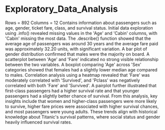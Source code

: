 # Exploratory_Data_Analysis
Rows = 892
Columns = 12
Contains information about passengers such as age, gender, ticket fare, class, and survival status.
Initial data exploration using .info() revealed missing values in the 'Age' and 'Cabin' columns, with 'Cabin' missing the most data. 
The .describe() function showed that the average age of passengers was around 30 years and the average fare paid was approximately 32.20 units, with significant variation.
A bar plot of gender distribution confirmed that males were the majority on board. 
A scatterplot between 'Age' and 'Fare' indicated no strong visible relationship between the two variables. 
A boxplot comparing 'Age' across 'Sex' categories showed that females had a slightly lower median age compared to males. 
Correlation analysis using a heatmap revealed that 'Fare' was moderately correlated with 'Survived', and 'Pclass' was negatively correlated with both 'Fare' and 'Survived'. 
A pairplot further illustrated that first-class passengers had a higher survival rate and that younger passengers had a slightly better chance of survival. 
From this analysis, key insights include that women and higher-class passengers were more likely to survive, higher fare prices were associated with higher survival chances, and most passengers were young adults.
These trends align with historical knowledge about Titanic's survival patterns, where social status and gender heavily influenced survival rates.
